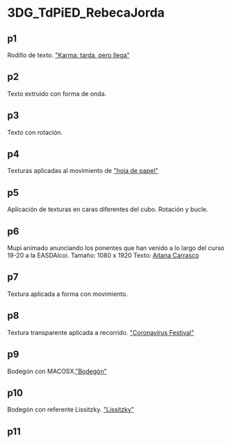 # 3DG_TdPiED_RebecaJorda
## p1
Rodillo de texto. ["Karma: tarda, pero llega"](p1_poster.gif)
## p2
Texto extruido con forma de onda.
## p3
Texto con rotación.
## p4
Texturas aplicadas al movimiento de ["hoja de papel"](hoja_de_papel.jpg)
## p5
Aplicación de texturas en caras diferentes del cubo. Rotación y bucle.
## p6
Mupi animado anunciando los ponentes que han venido a lo largo del curso 19-20 a la EASDAlcoi. Tamaño: 1080 x 1920 Texto: [Aitana Carrasco](aitanacarrasco.md)
## p7
Textura aplicada a forma con movimiento.
## p8
Textura transparente aplicada a recorrido. ["Coronavirus Festival"](p8.jpg)
## p9
Bodegón con MACOSX.["Bodegón"](p9.jpg)
## p10
Bodegón con referente Lissitzky. ["Lissitzky"](p10.jpg)
## p11
